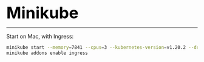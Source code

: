 **<span style="font-size:3em;color:black">Minikube</span>**
***

Start on Mac, with Ingress:
```bash
minikube start --memory=7841 --cpus=3 --kubernetes-version=v1.20.2 --driver=docker
minikube addons enable ingress
```